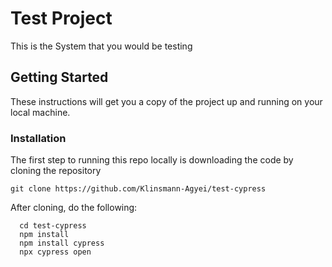 # Test Project

This is the System that you would be testing

## Getting Started

These instructions will get you a copy of the project up and running on your local machine.

### Installation

The first step to running this repo locally is downloading the code by cloning the repository

`git clone https://github.com/Klinsmann-Agyei/test-cypress`

After cloning, do the following:

```
  cd test-cypress
  npm install
  npm install cypress
  npx cypress open
```

